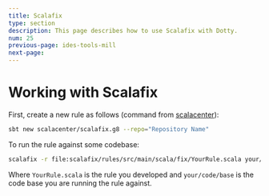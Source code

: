 ```yaml
---
title: Scalafix
type: section
description: This page describes how to use Scalafix with Dotty.
num: 25
previous-page: ides-tools-mill
next-page:
---
```


# Working with Scalafix

First, create a new rule as follows (command from [scalacenter](https://scalacenter.github.io/scalafix/docs/developers/setup.html)):

```bash
sbt new scalacenter/scalafix.g8 --repo="Repository Name"
```

To run the rule against some codebase:

```bash
scalafix -r file:scalafix/rules/src/main/scala/fix/YourRule.scala your/code/base/
```

Where `YourRule.scala` is the rule you developed and `your/code/base` is the code base you are running the rule against.